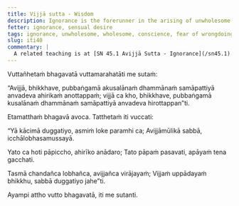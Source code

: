 ```yaml
---
title: Vijjā sutta - Wisdom
description: Ignorance is the forerunner in the arising of unwholesome qualities, and wisdom is the forerunner in the arising of wholesome qualities.
fetter: ignorance, sensual desire
tags: ignorance, unwholesome, wholesome, conscience, fear of wrongdoing, wisdom, sense of shame, respect, craving, greed, grasping, shamelessness, moral recklessness, iti, iti28-49
slug: iti40
commentary: |
  A related teaching is at [SN 45.1 Avijjā Sutta - Ignorance](/sn45.1).
---
```


Vuttañhetaṁ bhagavatā vuttamarahatāti me sutaṁ:

“Avijjā, bhikkhave, pubbaṅgamā akusalānaṁ dhammānaṁ samāpattiyā anvadeva ahirikaṁ anottappaṁ; vijjā ca kho, bhikkhave, pubbaṅgamā kusalānaṁ dhammānaṁ samāpattiyā anvadeva hirottappan”ti.

Etamatthaṁ bhagavā avoca. Tatthetaṁ iti vuccati:

“Yā kācimā duggatiyo,
asmiṁ loke paramhi ca;
Avijjāmūlikā sabbā,
icchālobhasamussayā.

Yato ca hoti pāpiccho,
ahirīko anādaro;
Tato pāpaṁ pasavati,
apāyaṁ tena gacchati.

Tasmā chandañca lobhañca,
avijjañca virājayaṁ;
Vijjaṁ uppādayaṁ bhikkhu,
sabbā duggatiyo jahe”ti.

Ayampi attho vutto bhagavatā, iti me sutanti.
